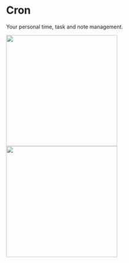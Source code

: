 # Cron

Your personal time, task and note management.

<img width="300" src="https://github.com/pietroid/cron_v0/assets/22605271/97d8c0be-a10f-479c-8e86-123ec340c19d"/>
<img width="300" src="https://github.com/pietroid/cron_v0/assets/22605271/6de1d2cc-22b0-4f77-9db0-d92876ac0515"/>
